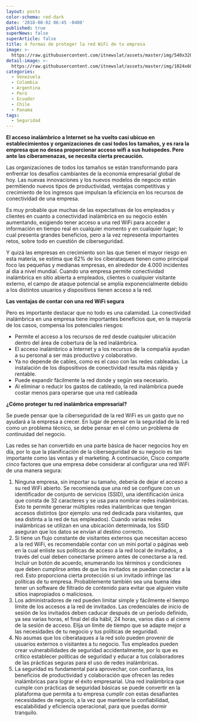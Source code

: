 ```yaml
---
layout: posts
color-schema: red-dark
date: '2018-08-02 06:45 -0400'
published: true
superNews: false
superArticle: false
title: 4 formas de proteger la red WiFi de tu empresa
image: >-
  https://raw.githubusercontent.com/itnewslat/assets/master/img/540x320/Cisco-Wifi-p.jpg
detail-image: >-
  https://raw.githubusercontent.com/itnewslat/assets/master/img/1024x680/Cisco-Wifi-g.jpg
categories:
  - Venezuela
  - Colombia
  - Argentina
  - Perú
  - Ecuador
  - Chile
  - Panama
tags:
  - Seguridad
---
```

**El acceso inalámbrico a Internet se ha vuelto casi ubicuo en establecimientos y organizaciones de casi todos los tamaños, y es rara la empresa que no desea proporcionar acceso wifi a sus huéspedes. Pero ante las ciberamenazas, se necesita cierta precaución.**

Las organizaciones de todos los tamaños se están transformando para enfrentar los desafíos cambiantes de la economía empresarial global de hoy. Las nuevas innovaciones y los nuevos modelos de negocio están permitiendo nuevos tipos de productividad, ventajas competitivas y crecimiento de los ingresos que impulsan la eficiencia en los recursos de conectividad de una empresa.

Es muy probable que muchas de las expectativas de los empleados y clientes en cuanto a conectividad inalámbrica en su negocio estén aumentando, exigiendo tener acceso a una red WiFi para acceder a información en tiempo real en cualquier momento y en cualquier lugar; lo cual presenta grandes beneficios, pero a la vez representa importantes retos, sobre todo en cuestión de ciberseguridad.

Y quizá las empresas en crecimiento son las que tienen el mayor riesgo en esta materia, se estima que 62% de los ciberataques tienen como principal foco las pequeñas y medianas empresas, en alrededor de 4.000 incidentes al día a nivel mundial. Cuando una empresa permite conectividad inalámbrica en sitio abierta a empleados, clientes o cualquier visitante externo, el campo de ataque potencial se amplía exponencialmente debido a los distintos usuarios y dispositivos tienen acceso a la red.

**Las ventajas de contar con una red WiFi segura**

Pero es importante destacar que no todo es una calamidad. La conectividad inalámbrica en una empresa tiene importantes beneficios que, en la mayoría de los casos, compensa los potenciales riesgos:

- Permite el acceso a los recursos de red desde cualquier ubicación dentro del área de cobertura de la red inalámbrica.
- El acceso inalámbrico a Internet y a los recursos de la compañía ayudan a su personal a ser más productivo y colaborativo.
- Ya no depende de cables, como es el caso con las redes cableadas. La instalación de los dispositivos de conectividad resulta más rápida y rentable.
- Puede expandir fácilmente la red donde y según sea necesario.
- Al eliminar o reducir los gastos de cableado, la red inalámbrica puede costar menos para operarse que una red cableada

**¿Cómo proteger tu red inalámbrica empresarial?**

Se puede pensar que la ciberseguridad de la red WiFi es un gasto que no ayudará a la empresa a crecer. En lugar de pensar en la seguridad de la red como un problema técnico, se debe pensar en el cómo un problema de continuidad del negocio.

Las redes se han convertido en una parte básica de hacer negocios hoy en día, por lo que la planificación de la ciberseguridad de su negocio es tan importante como las ventas y el marketing. A continuación, Cisco comparte cinco factores que una empresa debe considerar al configurar una red WiFi de una manera segura:

1. Ninguna empresa, sin importar su tamaño, debería de dejar el acceso a su red WiFi abierto. Se recomienda que una red se configure con un identificador de conjunto de servicios (SSID), una identificación única que consta de 32 caracteres y se usa para nombrar redes inalámbricas. Esto te permite generar múltiples redes inalámbricas que tengan accesos distintos (por ejemplo: una red dedicada para visitantes, que sea distinta a la red de tus empleados). Cuando varias redes inalámbricas se utilizan en una ubicación determinada, los SSID aseguran que los datos se envían al destino correcto. 
2. Si tiene un flujo constante de visitantes externos que necesitan acceso a la red WiFi, es recomendable contar con un mini portal o páginas web en la cual enliste sus políticas de acceso a la red local de invitados, a través del cual deben conectarse primero antes de conectarse a la red. Incluir un botón de acuerdo, enumerando los términos y condiciones que deben cumplirse antes de que los invitados se puedan conectar a la red. Esto proporciona cierta protección si un invitado infringe las políticas de tu empresa. Probablemente también sea una buena idea tener un software de filtrado de contenido para evitar que alguien visite sitios inapropiados o maliciosos.
3. Los administradores de red pueden limitar simple y fácilmente el tiempo límite de los accesos a la red de invitados. Las credenciales de inicio de sesión de los invitados deben caducar después de un período definido, ya sea varias horas, el final del día hábil, 24 horas, varios días o al cierre de la sesión de acceso. Elija un límite de tiempo que se adapte mejor a las necesidades de tu negocio y tus políticas de seguridad.
4. No asumas que los ciberataques a la red solo pueden provenir de usuarios externos o visitantes a tu negocio. Tus empleados pueden crear vulnerabilidades de seguridad accidentalmente, por lo que es crítico establecer políticas de seguridad y educar a tus colaboradores de las prácticas seguras para el uso de redes inalámbricas.
5. La seguridad es fundamental para aprovechar, con confianza, los beneficios de productividad y colaboración que ofrecen las redes inalámbricas para lograr el éxito empresarial. Una red inalámbrica que cumple con prácticas de seguridad básicas se puede convertir en la plataforma que permita a tu empresa cumplir con estas desafiantes necesidades de negocio, a la vez que mantiene la confiabilidad, escalabilidad y eficiencia operacional, para que puedas dormir tranquilo.